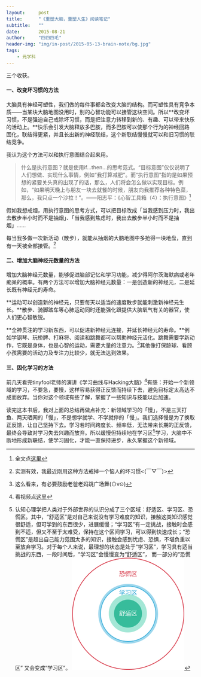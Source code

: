 ```yaml
---
layout:     post
title:      "《重塑大脑，重塑人生》阅读笔记"
subtitle:   ""
date:       2015-08-21
author:     "四四四毛"
header-img: "img/in-post/2015-05-13-brain-note/bg.jpg"
tags:
    - 元学科
---
```




三个收获。

#### 一、改变坏习惯的方法
大脑具有神经可塑性，我们做的每件事都会改变大脑的结构。而可塑性具有竞争本质——当某块大脑地图没用时，别的心智功能可以接管这块空间。所以**改变坏习惯，不是强迫自己戒除坏习惯，而是把注意力转移到新的、有趣、可以带来快乐的活动上。**快乐会引发大脑释放多巴胺，而多巴胺可以使那个行为的神经回路固化，联结得更紧，并且长出新的神经联结，这个新联结慢慢就可以和旧习惯的联结竞争。

 我认为这个方法可以和执行意图结合起来用。

 >什么是执行意图？就是使用if...then...的思考范式。“目标意图”仅仅说明了人们想做、实现什么事情，例如“我打算减肥”。而“执行意图”指的是如果预想的紧要关头真的出现了的话，那么，人们将会怎么做以实现目标。例如，“如果明天晚上与朋友一块去就餐的时候，朋友向我推荐各种特色菜，那么，我只点一个沙拉！”。——阳志平：《心智工具箱（4）：执行意图》[^tip1]

 假如我想戒烟，用执行意图的思考方式，可以把目标改成「当我感到压力时，我出去散步半小时而不是抽烟」、「当我感到焦虑时，我出去散步半小时而不是抽烟」……
 
 每当我多做一次新活动（散步），就能从抽烟的大脑地图中多抢得一块地盘，直到有一天被全部接管。[^tip2]


#### 二、增加大脑神经元数量的方法
增加大脑神经元数量，能够促进脑部记忆和学习功能，减少得阿尔茨海默病或老年痴呆的概率。有两个方法可以增加大脑神经元数量：一是创造新的神经元，二是延长既有神经元的寿命。

**运动可以创造新的神经元，只要每天以适当的速度散步就能刺激新神经元生长。**散步、骑脚踏车等心肺运动同时还能强化跟提供大脑氧气有关的器官，使人们更心智敏锐。

**全神贯注的学习新东西，可以促进新神经元连接，并延长神经元的寿命。**例如学钢琴、玩桥牌、打麻将、阅读和跳舞都可以帮助神经元活化。跳舞需要学新动作，它既是身体，也是心智的运动，需要大量的注意力。[^tip3]其他像打保龄球、看顾小孩需要的活动力及专注力比较少，就无法达到效果。


#### 三、固化学习的方法
前几天看完tinyfool老师的演讲《学习曲线与Hacking大脑》[^tip4]有感：开始一个新领域的学习，不要急，要慢，这样容易获得正反馈而持续下去，避免目标定太高达不成而放弃。当你对这个领域有些了解，掌握了一些知识与技能以后加速。

读完这本书后，我对上面的总结再做点补充：新领域学习的「慢」，不是三天打鱼、两天晒网的「慢」，不是想学就学、不学就停的「慢」。我们选择慢是为了换取正反馈，让自己坚持下去。学习若时间跨度长、频率低，无法带来长期的正反馈，最终会导致对学习失去兴趣而放弃。所以缓慢但持续地在学习区[^tip5]学习，大脑中不断地形成新联结，使学习固化，才能一直保持进步，永久掌握这个新领域。

[^tip1]: 全文点[这里](http://www.yangzhiping.com/psy/implementation-intentions.html)

[^tip2]: 实测有效，我最近刚用这种方法戒掉一个恼人的坏习惯<(￣▽￣)> 

[^tip3]: 这么看来，有必要鼓励老爸老妈跳广场舞(⊙v⊙)

[^tip4]: 看视频点[这里](http://boolan.com/lecture/1000001222#0-tsina-1-25570-397232819ff9a47a7b7e80a40613cfe1)

[^tip5]: 认知心理学把人类对于外部世界的认识分成了三个区域：舒适区、学习区、恐慌区。其中，“舒适区”是对自己来说没有学习难度的知识，接触这类知识感觉很舒适，但可学到的东西很少，进展缓慢；“学习区”有一定挑战，接触时会感到不适，但又不至于太难受，保持在这个区间学习，可以得到快速成长；“恐慌区”是超出自己能力范围太多的知识，接触会感到忧虑、恐惧，不堪负重以至放弃学习。对于每个人来说，最理想的状态是处于“学习区”，学习具有适当挑战的东西，一段时间后，“学习区”会慢慢变为“舒适区”， 而一部分的“恐慌区” 又会变成“学习区”。
![认知区域](/img/in-post/2015-01-12-read-story/1.png)




